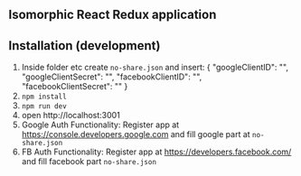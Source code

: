 
Isomorphic React Redux application
------------------------------------


## Installation (development)

1. Inside folder etc create ``no-share.json`` and insert:
 {
  "googleClientID": "",
  "googleClientSecret": "",
  "facebookClientID": "",
  "facebookClientSecret": ""
}
2. ```npm install``` 
3. ```npm run dev``` 
4. open http://localhost:3001
5. Google Auth Functionality: Register app at https://console.developers.google.com and fill google part at ``no-share.json``
6. FB Auth Functionality: Register app at https://developers.facebook.com/ and fill facebook part ``no-share.json``



